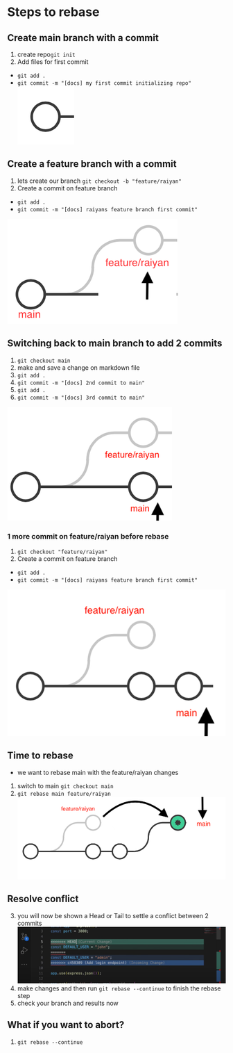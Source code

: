 # Steps to rebase

## Create main branch with a commit
1. create repo`git init`
2. Add files for first commit  
- `git add .` 
- `git commit -m "[docs] my first commit initializing repo"`
 ![first commit](ss1.png)

## Create a feature branch with a commit 

1. lets create our branch `git checkout -b "feature/raiyan"`
2. Create a commit on feature branch 
- `git add .`
- `git commit -m "[docs] raiyans feature branch first commit"`

 ![first commit](ss2.png)

## Switching back to main branch to add 2 commits
1. `git checkout main`
2. make and save a change on markdown file
3. `git add .`
4. `git commit -m "[docs] 2nd commit to main"`
5. `git add .`
6. `git commit -m "[docs] 3rd commit to main"`

 ![first commit](ss3.png)

### 1 more commit on feature/raiyan before rebase
1. `git checkout "feature/raiyan"`
2. Create a commit on feature branch 
- `git add .`
- `git commit -m "[docs] raiyans feature branch first commit"`

![first commit](ss4.png)

## Time to rebase
- we want to rebase main with the feature/raiyan changes
1. switch to main `git checkout main`
2. `git rebase main feature/raiyan`
![first commit](ss5.png)

## Resolve conflict
3. you will now be shown a Head or Tail to settle a conflict between 2 commits 
![first commit](ss6.png)
4. make changes and then run `git rebase --continue` to finish the rebase step
5. check your branch and results now

## What if you want to abort?
1. `git rebase --continue`